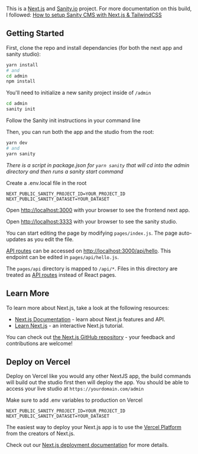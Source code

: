 This is a [Next.js](https://nextjs.org/) and [Sanity.io](https://sanity.io/) project. For more documentation on this build, I followed: [How to setup Sanity CMS with Next.js & TailwindCSS](https://www.sanity.io/guides/sanity-nextjs-tailwindcss)

## Getting Started

First, clone the repo and install dependancies (for both the next app and sanity studio):

```bash
yarn install
# and
cd admin
npm install
```

You'll need to initialize a new sanity project inside of `/admin`

```bash
cd admin
sanity init
```
Follow the Sanity init instructions in your command line

Then, you can run both the app and the studio from the root:
```bash
yarn dev
# and
yarn sanity
```
*There is a script in package.json for `yarn sanity` that will cd into the admin directory and then runs a sanity start command*

Create a .env.local file in the root 

```
NEXT_PUBLIC_SANITY_PROJECT_ID=YOUR_PROJECT_ID
NEXT_PUBLIC_SANITY_DATASET=YOUR_DATASET
```


Open [http://localhost:3000](http://localhost:3000) with your browser to see the frontend next app.

Open [http://localhost:3333](http://localhost:3333) with your browser to see the sanity studio.

You can start editing the page by modifying `pages/index.js`. The page auto-updates as you edit the file.

[API routes](https://nextjs.org/docs/api-routes/introduction) can be accessed on [http://localhost:3000/api/hello](http://localhost:3000/api/hello). This endpoint can be edited in `pages/api/hello.js`.

The `pages/api` directory is mapped to `/api/*`. Files in this directory are treated as [API routes](https://nextjs.org/docs/api-routes/introduction) instead of React pages.

## Learn More

To learn more about Next.js, take a look at the following resources:

- [Next.js Documentation](https://nextjs.org/docs) - learn about Next.js features and API.
- [Learn Next.js](https://nextjs.org/learn) - an interactive Next.js tutorial.

You can check out [the Next.js GitHub repository](https://github.com/vercel/next.js/) - your feedback and contributions are welcome!

## Deploy on Vercel

Deploy on Vercel like you would any other NextJS app, the build commands will build out the studio first then will deploy the app. You should be able to access your live studio at `https://yourdomain.com/admin`

Make sure to add .env variables to production on Vercel

```
NEXT_PUBLIC_SANITY_PROJECT_ID=YOUR_PROJECT_ID
NEXT_PUBLIC_SANITY_DATASET=YOUR_DATASET
```

The easiest way to deploy your Next.js app is to use the [Vercel Platform](https://vercel.com/new?utm_medium=default-template&filter=next.js&utm_source=create-next-app&utm_campaign=create-next-app-readme) from the creators of Next.js.

Check out our [Next.js deployment documentation](https://nextjs.org/docs/deployment) for more details.
